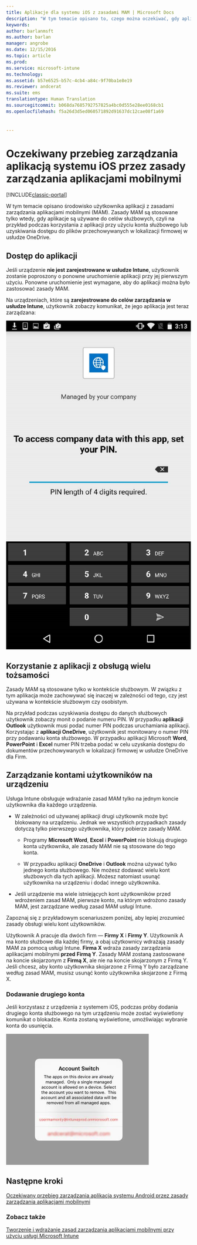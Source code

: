 ```yaml
---
title: Aplikacje dla systemu iOS z zasadami MAM | Microsoft Docs
description: "W tym temacie opisano to, czego można oczekiwać, gdy aplikacja dla systemu iOS jest zarządzana przy użyciu zasad zarządzania aplikacjami mobilnymi."
keywords: 
author: barlanmsft
ms.author: barlan
manager: angrobe
ms.date: 12/15/2016
ms.topic: article
ms.prod: 
ms.service: microsoft-intune
ms.technology: 
ms.assetid: b57e6525-b57c-4cb4-a84c-9f70ba1e8e19
ms.reviewer: andcerat
ms.suite: ems
translationtype: Human Translation
ms.sourcegitcommit: b068da7685792757825a4bc0d555e28ee0168cb1
ms.openlocfilehash: f5a26d3d5ed060571892d91637dc12cae08f1a69


---
```


# <a name="what-to-expect-when-your-ios-app-is-managed-by-mam-policies"></a>Oczekiwany przebieg zarządzania aplikacją systemu iOS przez zasady zarządzania aplikacjami mobilnymi

[!INCLUDE[classic-portal](../includes/classic-portal.md)]

 W tym temacie opisano środowisko użytkownika aplikacji z zasadami zarządzania aplikacjami mobilnymi (MAM). Zasady MAM są stosowane tylko wtedy, gdy aplikacje są używane do celów służbowych, czyli na przykład podczas korzystania z aplikacji przy użyciu konta służbowego lub uzyskiwania dostępu do plików przechowywanych w lokalizacji firmowej w usłudze OneDrive.

##  <a name="access-apps"></a>Dostęp do aplikacji

Jeśli urządzenie **nie jest zarejestrowane w usłudze Intune**, użytkownik zostanie poproszony o ponowne uruchomienie aplikacji przy jej pierwszym użyciu.  Ponowne uruchomienie jest wymagane, aby do aplikacji można było zastosować zasady MAM. 

<!--- The following screenshot from the Skype app illustrates this restart request: --->


<!---  ![Screenshot of the iOS device showing PIN prompt](../media/appmanagement/iOS_AppPINPrompt.png) --->

Na urządzeniach, które są **zarejestrowane do celów zarządzania w usłudze Intune**, użytkownik zobaczy komunikat, że jego aplikacja jest teraz zarządzana:

![Zrzut ekranu urządzenia z systemem iOS przedstawiający komunikat, że aplikacja jest teraz zarządzana przez firmę, oraz monit o podanie numeru PIN](../media/appmanagement/ios-managed-devices-pin-prompt.png)

##  <a name="use-apps-with-multi-identity-support"></a>Korzystanie z aplikacji z obsługą wielu tożsamości

Zasady MAM są stosowane tylko w kontekście służbowym. W związku z tym aplikacja może zachowywać się inaczej w zależności od tego, czy jest używana w kontekście służbowym czy osobistym.

 Na przykład podczas uzyskiwania dostępu do danych służbowych użytkownik zobaczy monit o podanie numeru PIN. W przypadku **aplikacji Outlook** użytkownik musi podać numer PIN podczas uruchamiania aplikacji. Korzystając z **aplikacji OneDrive**, użytkownik jest monitowany o numer PIN przy podawaniu konta służbowego.  W przypadku aplikacji Microsoft **Word**, **PowerPoint** i **Excel** numer PIN trzeba podać w celu uzyskania dostępu do dokumentów przechowywanych w lokalizacji firmowej w usłudze OneDrive dla Firm.

##  <a name="manage-user-accounts-on-the-device"></a>Zarządzanie kontami użytkowników na urządzeniu

Usługa Intune obsługuje wdrażanie zasad MAM tylko na jednym koncie użytkownika dla każdego urządzenia.

* W zależności od używanej aplikacji drugi użytkownik może być blokowany na urządzeniu. Jednak we wszystkich przypadkach zasady dotyczą tylko pierwszego użytkownika, który pobierze zasady MAM.
  * Programy **Microsoft Word**, **Excel** i **PowerPoint** nie blokują drugiego konta użytkownika, ale zasady MAM nie są stosowane do tego konta.  

  * W przypadku aplikacji **OneDrive** i **Outlook** można używać tylko jednego konta służbowego. Nie możesz dodawać wielu kont służbowych dla tych aplikacji. Możesz natomiast usunąć użytkownika na urządzeniu i dodać innego użytkownika.

* Jeśli urządzenie ma wiele istniejących kont użytkowników przed wdrożeniem zasad MAM, pierwsze konto, na którym wdrożono zasady MAM, jest zarządzane według zasad MAM usługi Intune.


Zapoznaj się z przykładowym scenariuszem poniżej, aby lepiej zrozumieć zasady obsługi wielu kont użytkowników.

Użytkownik A pracuje dla dwóch firm — **Firmy X** i **Firmy Y**. Użytkownik A ma konto służbowe dla każdej firmy, a obaj użytkownicy wdrażają zasady MAM za pomocą usługi Intune. **Firma X** wdraża zasady zarządzania aplikacjami mobilnymi **przed** **Firmą Y**. Zasady MAM zostaną zastosowane na koncie skojarzonym z **Firmą X**, ale nie na koncie skojarzonym z Firmą Y. Jeśli chcesz, aby konto użytkownika skojarzone z Firmą Y było zarządzane według zasad MAM, musisz usunąć konto użytkownika skojarzone z Firmą X.

### <a name="add-a-second-account"></a>Dodawanie drugiego konta

Jeśli korzystasz z urządzenia z systemem iOS, podczas próby dodania drugiego konta służbowego na tym urządzeniu może zostać wyświetlony komunikat o blokadzie. Konta zostaną wyświetlone, umożliwiając wybranie konta do usunięcia.

![Zrzut ekranu okna dialogowego z komunikatem o blokadzie i opcjami Tak i Nie](../media/AppManagement/iOS_SwitchUser.PNG)
## <a name="next-steps"></a>Następne kroki
[Oczekiwany przebieg zarządzania aplikacją systemu Android przez zasady zarządzania aplikacjami mobilnymi](user-experience-for-mam-enabled-android-apps-with-microsoft-intune.md)
### <a name="see-also"></a>Zobacz także
[Tworzenie i wdrażanie zasad zarządzania aplikacjami mobilnymi przy użyciu usługi Microsoft Intune](create-and-deploy-mobile-app-management-policies-with-microsoft-intune.md)



<!--HONumber=Dec16_HO3-->


